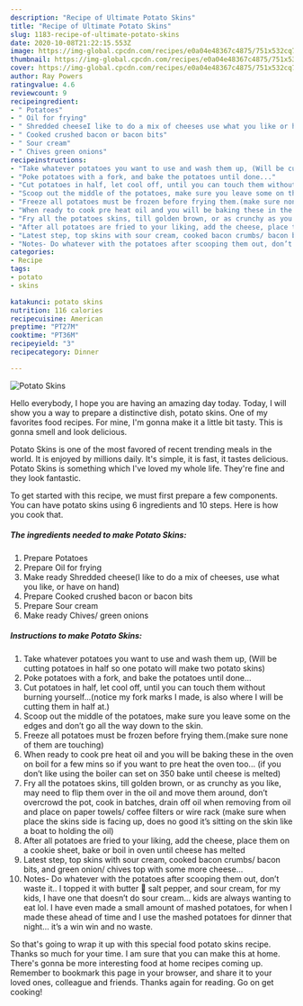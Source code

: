```yaml
---
description: "Recipe of Ultimate Potato Skins"
title: "Recipe of Ultimate Potato Skins"
slug: 1183-recipe-of-ultimate-potato-skins
date: 2020-10-08T21:22:15.553Z
image: https://img-global.cpcdn.com/recipes/e0a04e48367c4875/751x532cq70/potato-skins-recipe-main-photo.jpg
thumbnail: https://img-global.cpcdn.com/recipes/e0a04e48367c4875/751x532cq70/potato-skins-recipe-main-photo.jpg
cover: https://img-global.cpcdn.com/recipes/e0a04e48367c4875/751x532cq70/potato-skins-recipe-main-photo.jpg
author: Ray Powers
ratingvalue: 4.6
reviewcount: 9
recipeingredient:
- " Potatoes"
- " Oil for frying"
- " Shredded cheeseI like to do a mix of cheeses use what you like or have on hand"
- " Cooked crushed bacon or bacon bits"
- " Sour cream"
- " Chives green onions"
recipeinstructions:
- "Take whatever potatoes you want to use and wash them up, (Will be cutting potatoes in half so one potato will make two potato skins)"
- "Poke potatoes with a fork, and bake the potatoes until done..."
- "Cut potatoes in half, let cool off, until you can touch them without burning yourself...(notice my fork marks I made, is also where I will be cutting them in half at.)"
- "Scoop out the middle of the potatoes, make sure you leave some on the edges and don’t go all the way down to the skin."
- "Freeze all potatoes must be frozen before frying them.(make sure none of them are touching)"
- "When ready to cook pre heat oil and you will be baking these in the oven on boil for a few mins so if you want to pre heat the oven too... (if you don’t like using the boiler can set on 350 bake until cheese is melted)"
- "Fry all the potatoes skins, till golden brown, or as crunchy as you like, may need to flip them over in the oil and move them around, don’t overcrowd the pot, cook in batches, drain off oil when removing from oil and place on paper towels/ coffee filters or wire rack (make sure when place the skins side is facing up, does no good it’s sitting on the skin like a boat to holding the oil)"
- "After all potatoes are fried to your liking, add the cheese, place them on a cookie sheet, bake or boil in oven until cheese has melted"
- "Latest step, top skins with sour cream, cooked bacon crumbs/ bacon bits, and green onion/ chives top with some more cheese..."
- "Notes- Do whatever with the potatoes after scooping them out, don’t waste it.. I topped it with butter 🧈 salt pepper, and sour cream, for my kids, I have one that doesn’t do sour cream... kids are always wanting to eat lol. I have even made a small amount of mashed potatoes, for when I made these ahead of time and I use the mashed potatoes for dinner that night... it’s a win win and no waste."
categories:
- Recipe
tags:
- potato
- skins

katakunci: potato skins 
nutrition: 116 calories
recipecuisine: American
preptime: "PT27M"
cooktime: "PT36M"
recipeyield: "3"
recipecategory: Dinner

---
```



![Potato Skins](https://img-global.cpcdn.com/recipes/e0a04e48367c4875/751x532cq70/potato-skins-recipe-main-photo.jpg)

Hello everybody, I hope you are having an amazing day today. Today, I will show you a way to prepare a distinctive dish, potato skins. One of my favorites food recipes. For mine, I'm gonna make it a little bit tasty. This is gonna smell and look delicious.

Potato Skins is one of the most favored of recent trending meals in the world. It is enjoyed by millions daily. It's simple, it is fast, it tastes delicious. Potato Skins is something which I've loved my whole life. They're fine and they look fantastic.




To get started with this recipe, we must first prepare a few components. You can have potato skins using 6 ingredients and 10 steps. Here is how you cook that.

<!--inarticleads1-->

##### The ingredients needed to make Potato Skins:

1. Prepare  Potatoes
1. Prepare  Oil for frying
1. Make ready  Shredded cheese(I like to do a mix of cheeses, use what you like, or have on hand)
1. Prepare  Cooked crushed bacon or bacon bits
1. Prepare  Sour cream
1. Make ready  Chives/ green onions




<!--inarticleads2-->

##### Instructions to make Potato Skins:

1. Take whatever potatoes you want to use and wash them up, (Will be cutting potatoes in half so one potato will make two potato skins)
1. Poke potatoes with a fork, and bake the potatoes until done...
1. Cut potatoes in half, let cool off, until you can touch them without burning yourself...(notice my fork marks I made, is also where I will be cutting them in half at.)
1. Scoop out the middle of the potatoes, make sure you leave some on the edges and don’t go all the way down to the skin.
1. Freeze all potatoes must be frozen before frying them.(make sure none of them are touching)
1. When ready to cook pre heat oil and you will be baking these in the oven on boil for a few mins so if you want to pre heat the oven too... (if you don’t like using the boiler can set on 350 bake until cheese is melted)
1. Fry all the potatoes skins, till golden brown, or as crunchy as you like, may need to flip them over in the oil and move them around, don’t overcrowd the pot, cook in batches, drain off oil when removing from oil and place on paper towels/ coffee filters or wire rack (make sure when place the skins side is facing up, does no good it’s sitting on the skin like a boat to holding the oil)
1. After all potatoes are fried to your liking, add the cheese, place them on a cookie sheet, bake or boil in oven until cheese has melted
1. Latest step, top skins with sour cream, cooked bacon crumbs/ bacon bits, and green onion/ chives top with some more cheese...
1. Notes- Do whatever with the potatoes after scooping them out, don’t waste it.. I topped it with butter 🧈 salt pepper, and sour cream, for my kids, I have one that doesn’t do sour cream... kids are always wanting to eat lol. I have even made a small amount of mashed potatoes, for when I made these ahead of time and I use the mashed potatoes for dinner that night... it’s a win win and no waste.




So that's going to wrap it up with this special food potato skins recipe. Thanks so much for your time. I am sure that you can make this at home. There's gonna be more interesting food at home recipes coming up. Remember to bookmark this page in your browser, and share it to your loved ones, colleague and friends. Thanks again for reading. Go on get cooking!
